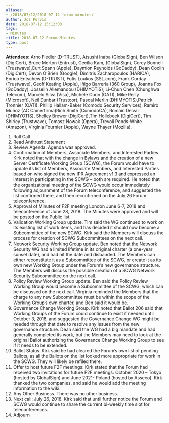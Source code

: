 ```yaml
---
aliases:
- /2018/07/12/2018-07-12-forum-minutes/
author: Jos Purvis
date: 2018-07-12 15:12:03
tags:
- Minutes
title: 2018-07-12 Forum Minutes
type: post
---
```


**Attendees:** Arno Fiedler (D-TRUST), Atsushi Inaba (GlobalSign), Ben Wilson (DigiCert), Bruce Morton (Entrust), Cecilia Kam, (GlobalSign), Corey Bonnell (Trustwave),Curt Spann (Apple), Daymion Reynolds (GoDaddy), Dean Coclin (DigiCert), Devon O’Brien (Google), Dimitris Zacharopoulos (HARICA), Enrico Entschew (D-TRUST), Fotis Loukos (SSL.com), Frank Corday (Trustwave), Geoff Keating (Apple), Iñigo Barreria (360 Group), Joanna Fox (GoDaddy), Josselin Allemandou (DHIMYOTIS), Li-Chun Chen (Chunghwa Telecom), Marcelo Silva (Visa), Michele Coon (OATI), Mike Reilly (Microsoft), Neil Dunbar (Trustcor), Pascal Merlin (DHIMYOTIS),Patrick Tronnier (OATI), Phillip Hallam-Baker (Comodo Security Services), Ramiro Muñoz (AC Camerfirma)Rich Smith (ComodoCA), Romain Delval (DHIMYOTIS), Shelley Brewer (DigiCert),Tim Hollebeek (DigiCert), Tim Shirley (Trustwave), Tomasz Nowak (Opera), Trevoli Ponds-White (Amazon), Virginia Fournier (Apple), Wayne Thayer (Mozilla).  

1. Roll Call
1. Read Antitrust Statement
1. Review Agenda. Agenda was approved.
1. Confirmation of Members, Associate Members, and Interested Parties. Kirk noted that with the change in Bylaws and the creation of a new Server Certificate Working Group (SCWG), the Forum would have to update its list of Members, Associate Members, and Interested Parties based on who signed the new IPR Agreement v1.3 and expressed an interest in participating in the SCWG – both are required. He noted that the organizational meeting of the SCWG would occur immediately following adjournment of the Forum teleconference, and suggested the list confirmed there, and then reconfirmed on the July 26 Forum teleconference.
1. Approval of Minutes of F2F meeting London June 6-7, 2018 and teleconference of June 28, 2018. The Minutes were approved and will be posted on the Public list.
1. Validation Working Group update. Tim said the WG continued to work on its existing list of work items, and has decided it should now become a Subcommittee of the new SCWG. Kirk said the Members will discuss the process for creation of SCWG Subcommittees on the next call.
1. Network Security Working Group update. Ben noted that the Network Security WG had a limited lifetime in its original charter (a one-year sunset date), and had hit the date and disbanded. The Members can either reconstitute it as a Subcommittee of the SCWG, or create it as its own new Working Group under the Forum’s new governance structure. The Members will discuss the possible creation of a SCWG Network Security Subcommittee on the next call.
1. Policy Review Working Group update. Ben said the Policy Review Working Group would become a Subcommittee of the SCWG, which can be discussed on the next call. Virginia reminded the Members that the charge to any new Subcommittee must be within the scope of the Working Group’s own charter, and Ben said it would be.
1. Governance Change Working Group. Kirk noted that Ballot 206 said that Working Groups of the Forum could continue to exist if needed until October 3, 2018, and suggested the Governance Change WG might be needed through that date to resolve any issues from the new governance structure. Dean said the WG had a big mandate and had generally completed its work, but the Members may need to look at the original Ballot authorizing the Governance Change Working Group to see if it needs to be extended.
1. Ballot Status. Kirk said he had cleared the Forum’s own list of pending Ballots, as all the Ballots on the list looked more appropriate for work in the SCWG. They will likely be refiled there.
1. Offer to host future F2F meetings: Kirk stated that the Forum had received two invitations for future F2F meetings: October 2020 – Tokyo (hosted by GlobalSign) and June 2021- Poland (hosted by Asseco). Kirk thanked the two companies, and said he would add the meeting information to the wiki.
1. Any Other Business. There was no other business.
1. Next call: July 26, 2018. Kirk said that until further notice the Forum and SCWG would continue to share the current bi-weekly time slot for teleconferences.
1. Adjourn
